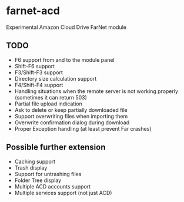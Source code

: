 # farnet-acd
Experimental Amazon Cloud Drive FarNet module

## TODO
* F6 support from and to the module panel
* Shift-F6 support
* F3/Shift-F3 support
* Directory size calculation support
* F4/Shift-F4 support
* Handling situations when the remote server is not working properly (sometimes it can return 503)
* Partial file upload indication
* Ask to delete or keep partially downloaded file
* Support overwriting files when importing them
* Overwrite confirmation dialog during download
* Proper Exception handling (at least prevent Far crashes)

## Possible further extension
* Caching support
* Trash display
* Support for untrashing files
* Folder Tree display
* Multiple ACD accounts support
* Multiple services support (not just ACD)
